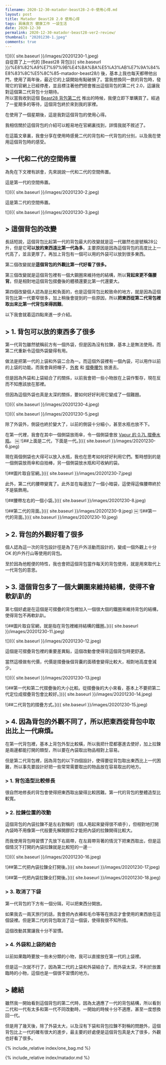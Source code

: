 ```yaml
---
filename: 2020-12-30-matador-beast28-2-0-使用心得.md
layout: post
title: Matador Beast28 2.0 使用心得
tags: 肩痛良方 健康工作 一袋生活
date: 2020-12-30
permalink: 2020-12-30-matador-beast28-ver2-review/
thumbnail: "20201230-1.jpeg"
comments: true
---
```


![]({{ site.baseurl }}/images/20201230-1.jpeg)  
自從買了上一代的 [Beast28 背包]({{ site.baseurl }}/%E8%82%A9%E7%97%9B%E4%BA%BA%E5%A3%AB%E7%9A%84%E8%83%8C%E5%8C%85-matador-beast28/) 後，基本上我也每天都帶他出門，使用了兩年後，最近它的上袋開始有點破損了。當我想換同一款的背包時，發現它的官網上已經停產，並且標注著他們把會推出這個背包的第二代 2.0，這讓我對這個第二代背包十分期待。  
所以當我收到這個 [Beast28 背包第二代](https://matadorup.com/collections/beast-series/products/beast28-ultralight-technical-backpack?variant=32188489990257) 推出的時候，我便立即下單購買了。經過了一星期多的等待，這個背包終於來到我的家裡。

在使用了一個星期後，這是我對這個背包的使用心得。

我相信關於這個背包的介紹可以輕易地在官網裏找到，詳情我就不敘述了。

在這篇文章裏，我會分享在使用時感覺二代的背包和一代背包的分別，以及我在使用這個背包時的感受。

## > 一代和二代的空間佈置

為免在下文裡有誤會，先來說說一代和二代的空間佈置。

這是第一代的空間佈置。

![]({{ site.baseurl }}/images/20201230-2.jpeg)

這是第二代的空間佈置。

![]({{ site.baseurl }}/images/20201230-3.jpeg)

## > 這個背包的改變

長話短說，這個背包比起第一代的背包最大的改變就是這一代雖然也是號稱28公升，但是它**可以放的東西遠比第一代為多**。主要原因是因為這個背包的高度比上一代高了，並且更厚了。再加上背包有一個可以用的外袋可以放到很多東西。

第二個改變就是**這個背包的外觀比第一代好看了很多。**

第三個改變就是這個背包裡有一個大鋼圈來維持他的結構，所以**背起來更不傷腰背**。但是相對地這個背包摺疊後的體積還要比第一代還要大。

第四個改變個人認為是比較負面的，也是這個背包比較致命的地方，就是因為這個背包比第一代要窄很多，加上稍後會提到的一些原因，所以**把東西從第二代背包裡取出來比第一代背包來得困難**。

以下我會就着這四點來進一步介紹。

## > 1. 背包可以放的東西多了很多

第一代背包雖然號稱前方有一個外袋，但是因為沒有拉鍊，基本上是無法使用。而第二代重新令這個外袋變得有用。

做法是把第一代的上袋和外袋二合為一。而這個外袋裡有一個內袋，可以用作以前的上袋的功能。而我會與把帽子，[外套](https://www.patagonia.com/product/mens-houdini-air-jacket/24010.html) 和 [摺疊腰包](https://matadorup.com/collections/matador-products/products/on-grid-packable-hip-pack?variant=31824127361137) 放進去。

但是因為外袋和上袋結合了的關係，以前我會把一些小物放在上袋作暫存，現在反而不知應該放在那裡。 

但因為這個外袋也真是太深的關係，要如何好好利用它變成了一個難題。

![]({{ site.baseurl }}/images/20201230-4.jpeg)

![]({{ site.baseurl }}/images/20201230-5.jpeg)

除了外袋外，側袋也終於變大了，以前的側袋十分細小，甚至水瓶也放不下。

在第一代裡，我會在其中一個側袋放雨傘，令一個側袋會放 [Vapur 的 0.7L 摺疊水瓶](https://amzn.to/3jc1s4P)。
￼
![##上面是二代，下面是一代。]({{ site.baseurl }}/images/20201230-6.jpeg)

現在兩個側袋也大得可以放入水瓶，我也在思考如何好好利用它們。暫時想到的是一個側袋放雨傘和自拍棒，另一個側袋放水瓶和可收納的袋。

![##圖片取自官網。]({{ site.baseurl }}/images/20201230-7.jpeg)

此外，第二代的腰帶變寬了。此外並在每邊加了一個小暗袋，這使得這條腰帶終於不是裝飾用。

![##腰帶左右的一個小袋。]({{ site.baseurl }}/images/20201230-8.jpeg)

![##第二代的背面。]({{ site.baseurl }}/images/20201230-9.jpeg)
￼
![##第一代的背面。]({{ site.baseurl }}/images/20201230-10.jpeg)


## > 2. 背包的外觀好看了很多

個人認為這一次的背包設計徑是為了在戶外活動而設計的，變成一個外觀上十分 OK 的戶外行山等使用的背包。

至於因為他輕便的特性，我也會把這個背包當作每天的背包使用，就是用來取代上一代背包的意思。

## > 3. 這個背包多了一個大鋼圈來維持結構，使得不會軟趴趴的

第七個好處是在這個是可摺疊的背包裡加入一個很大個的鐵圈來維持背包的結構，使得背包不再軟趴趴。

![##圖片取自官網，就是指在背包裡維持結構的鐵圈。]({{ site.baseurl }}/images/20201230-11.jpeg)

![]({{ site.baseurl }}/images/20201230-12.jpeg)

這個是可摺疊背包裡的重要差異點，這個改動會使得背這個背包時更舒適。

當然這樣做有代價，代價是摺疊後個背囊的面積會變得比較大，相對地高度會減少。

![]({{ site.baseurl }}/images/20201230-13.jpeg)

![##第一代和第二代摺疊後的大小比較。從摺疊後的大小來看，基本上不要把第二代定位成摺疊背包會比較好。]({{ site.baseurl }}/images/20201230-14.jpeg)


![##二代背包的摺疊方式。]({{ site.baseurl }}/images/20201230-15.jpeg)

## > 4. 因為背包的外觀不同了，所以把東西從背包中取出比上一代麻煩。

在第一代背包裡，基本上背包外型比較橫，所以我把什麼都塞進去使好，加上拉鍊是兩邊都能打開的類型，所以要在內袋取出物品相對上容易。

但是第二代背包裡，因為背包的以下四個設計，使得要從背包取出東西比上一代困難，所以事先要設計好把一些常常需要取出的物品放在容易取出的地方。

### > 1. 背包造型比較修長

很自然地修長的背包會使得把東西取出變得比較困難。第一代的背包的整體造型比較寬。

### > 2. 拉鍊位置的改動

這個背包的內袋拉鍊不是左右對稱的（個人用起來變得很不順手），但相對地打開內袋時不用像第一代般要先解開膠扣才能把內袋的拉鍊開得比較大。

而我使用背包時習慣了先放下右肩帶，在左肩帶背著的情況下把東西取出，但是這個情況下打開的內袋拉鍊就是比較短的一邊⋯

![]({{ site.baseurl }}/images/20201230-16.jpeg)

![##第二代把內袋拉鍊全打開後。]({{ site.baseurl }}/images/20201230-17.jpeg)

![##第一代把內袋拉鍊全打開後。]({{ site.baseurl }}/images/20201230-18.jpeg)

### > 3. 取消了下袋

第一代背包的下方有一個分隔，可以把東西分開放。

如果我去一兩天旅行的話，我會把內衣褲和毛巾等等在旅店才會使用的東西放在這個袋裡。但是第二代的背包取消了這一個袋，使得我很不知所措。

這個改動其實讓我十分不習慣。

### > 4. 外袋和上袋的結合

以前如果臨時要放一些未分類的小物，我可以直接放在第一代的上袋裡。

但是這一次就不行了，因為第二代的上袋和外袋結合了。而外袋太深，不利於放置臨時的小物，這個也是一個很不習慣的地方。

## > 總結

雖然我一開始看到這個背包的第二代時，因為太適應了一代的背包結構，所以看到二代和一代有太多和第一代不同改動時，一開始的時候十分不適應，甚至一度想換回一代。

但是用了幾天後，除了外袋太大，以及沒有下袋和背包拉鍊不對稱的問題外，這個背包比上一代的確有很大的進步，最主要的好處便是這個背包真是大了很多，外觀也好看了很多。

{% include_relative index/one_bag.md %}

{% include_relative index/matador.md %}
